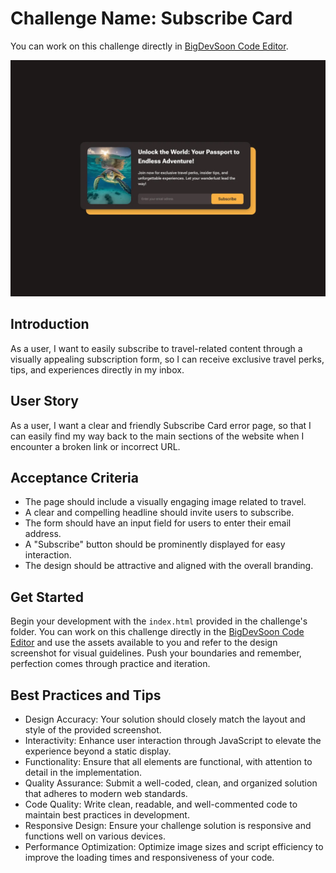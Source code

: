 # Challenge Name: Subscribe Card

You can work on this challenge directly in [BigDevSoon Code Editor](https://app.bigdevsoon.me/challenges/subscribe-card/browser).

![Subscribe Card Design](./design.png)

## Introduction

As a user, I want to easily subscribe to travel-related content through a visually appealing subscription form, so I can receive exclusive travel perks, tips, and experiences directly in my inbox.

## User Story

As a user, I want a clear and friendly Subscribe Card error page, so that I can easily find my way back to the main sections of the website when I encounter a broken link or incorrect URL.

## Acceptance Criteria

- The page should include a visually engaging image related to travel.
- A clear and compelling headline should invite users to subscribe.
- The form should have an input field for users to enter their email address.
- A "Subscribe" button should be prominently displayed for easy interaction.
- The design should be attractive and aligned with the overall branding.

## Get Started

Begin your development with the `index.html` provided in the challenge's folder. You can work on this challenge directly in the [BigDevSoon Code Editor](https://app.bigdevsoon.me/challenges/subscribe-card/browser) and use the assets available to you and refer to the design screenshot for visual guidelines. Push your boundaries and remember, perfection comes through practice and iteration.

## Best Practices and Tips

- Design Accuracy: Your solution should closely match the layout and style of the provided screenshot.
- Interactivity: Enhance user interaction through JavaScript to elevate the experience beyond a static display.
- Functionality: Ensure that all elements are functional, with attention to detail in the implementation.
- Quality Assurance: Submit a well-coded, clean, and organized solution that adheres to modern web standards.
- Code Quality: Write clean, readable, and well-commented code to maintain best practices in development.
- Responsive Design: Ensure your challenge solution is responsive and functions well on various devices.
- Performance Optimization: Optimize image sizes and script efficiency to improve the loading times and responsiveness of your code.
